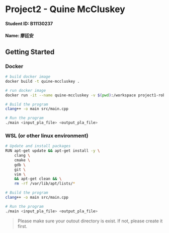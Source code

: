 # Project2 - Quine McCluskey

#### Student ID: B11130237

#### Name: 廖廷安

## Getting Started

### Docker

```bash
# build docker image
docker build -t quine-mccluskey .

# run docker image
docker run -it --name quine-mccluskey -v $(pwd):/workspace project1-robdd /bin/bash

# Build the program
clang++ -o main src/main.cpp

# Run the program
./main <input_pla_file> <output_pla_file>
```

### WSL (or other linux environment)

```bash
# Update and install packages
RUN apt-get update && apt-get install -y \
    clang \
    cmake \
    gdb \
    git \
    vim \
    && apt-get clean && \
    rm -rf /var/lib/apt/lists/*

# Build the program
clang++ -o main src/main.cpp

# Run the program
./main <input_pla_file> <output_pla_file>
```

> Please make sure your outout directory is exist. If not, please create it first.

